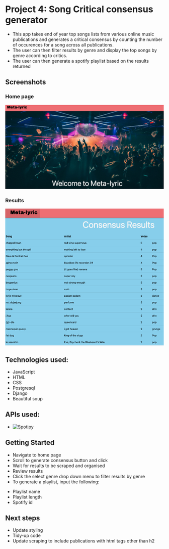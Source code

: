 # Project 4: Song Critical consensus generator


* This app takes end of year top songs lists from various online music publications and generates a critical consensus by counting the number of occurences for a song across all publications.
* The user can then filter results by genre and display the top songs by genre according to critics.
* The user can then generate a spotify playlist based on the results returned 


## Screenshots
### Home page
![home page](Readme_imgs/Home_page.png) 
### Results
![results page](Readme_imgs/Results.png) 

## Technologies used: 
* JavaScript
* HTML 
* CSS
* Postgresql
* Django
* Beautiful soup
 

## APIs used:
* ![Spotipy](https://developer.spotify.com/)


## Getting Started
* Navigate to home page
* Scroll to generate consensus button and click
* Wait for results to be scraped and organised
* Review results
* Click the select genre drop down menu to filter results by genre 
* To generate a playlist, input the following:
-   Playlist name
-   Playlist length
-   Spotify id

## Next steps
* Update styling 
* Tidy-up code
* Update scraping to include publications with html tags other than h2



